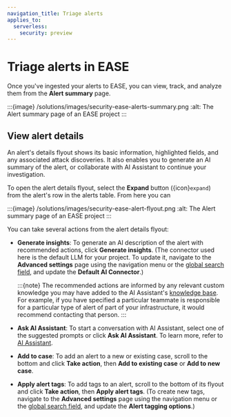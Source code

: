```yaml
---
navigation_title: Triage alerts
applies_to:
  serverless:
    security: preview
---
```


# Triage alerts in EASE

Once you've ingested your alerts to EASE, you can view, track, and analyze them from the **Alert summary** page.

:::{image} /solutions/images/security-ease-alerts-summary.png
:alt: The Alert summary page of an EASE project
:::

## View alert details

An alert's details flyout shows its basic information, highlighted fields, and any associated attack discoveries. It also enables you to generate an AI summary of the alert, or collaborate with AI Assistant to continue your investigation. 

To open the alert details flyout, select the **Expand** button ({icon}`expand`) from the alert's row in the alerts table. From here you can  

:::{image} /solutions/images/security-ease-alert-flyout.png
:alt: The Alert summary page of an EASE project
:::

You can take several actions from the alert details flyout:

- **Generate insights**: To generate an AI description of the alert with recommended actions, click **Generate insights**. (The connector used here is the default LLM for your project. To update it, navigate to the **Advanced settings** page using the navigation menu or the [global search field](/explore-analyze/find-and-organize/find-apps-and-objects.md), and update the **Default AI Connector**.)

   :::{note}
   The recommended actions are informed by any relevant custom knowledge you may have added to the AI Assistant's [knowledge base](/solutions/security/ai/ai-assistant-knowledge-base.md). For example, if you have specified a particular teammate is responsible for a particular type of alert of part of your infrastructure, it would recommend contacting that person. 
   :::

- **Ask AI Assistant**: To start a conversation with AI Assistant, select one of the suggested prompts or click **Ask AI Assistant**. To learn more, refer to [AI Assistant](/solutions/security/ai/ai-assistant.md).
- **Add to case**: To add an alert to a new or existing case, scroll to the bottom and click **Take action**, then **Add to existing case** or **Add to new case**. 
- **Apply alert tags**: To add tags to an alert, scroll to the bottom of its flyout and click **Take action**, then **Apply alert tags**. (To create new tags, navigate to the **Advanced settings** page using the navigation menu or the [global search field](/explore-analyze/find-and-organize/find-apps-and-objects.md), and update the **Alert tagging options**.)